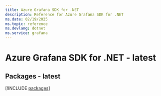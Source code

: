 ```yaml
---
title: Azure Grafana SDK for .NET
description: Reference for Azure Grafana SDK for .NET
ms.date: 02/19/2025
ms.topic: reference
ms.devlang: dotnet
ms.service: grafana
---
```

# Azure Grafana SDK for .NET - latest
## Packages - latest
[!INCLUDE [packages](grafana-index.md)]